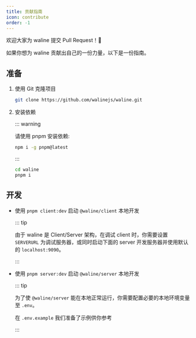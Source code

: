 ```yaml
---
title: 贡献指南
icon: contribute
order: -1
---
```


欢迎大家为 waline 提交 Pull Request！:tada:

如果你想为 waline 贡献出自己的一份力量，以下是一份指南。

<!-- more -->

## 准备

1. 使用 Git 克隆项目

   ```bash
   git clone https://github.com/walinejs/waline.git
   ```

1. 安装依赖

   ::: warning

   请使用 pnpm 安装依赖:

   ```bash
   npm i -g pnpm@latest
   ```

   :::

   ```bash
   cd waline
   pnpm i
   ```

## 开发

- 使用 `pnpm client:dev` 启动 `@waline/client` 本地开发

  ::: tip

  由于 waline 是 Client/Server 架构，在调试 client 时，你需要设置 `SERVERURL` 为调试服务器，或同时启动下面的 server 开发服务器并使用默认的 `localhost:9090`。

  :::

- 使用 `pnpm server:dev` 启动 `@waline/server` 本地开发

  ::: tip

  为了使 `@waline/server` 能在本地正常运行，你需要配置必要的本地环境变量至 `.env`。

  在 `.env.example` 我们准备了示例供你参考

  :::
